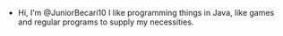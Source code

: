 - Hi, I’m @JuniorBecari10
I like programming things in Java, like games and regular programs to supply my necessities.

<!---
JuniorBecari10/JuniorBecari10 is a ✨ special ✨ repository because its `README.md` (this file) appears on your GitHub profile.
You can click the Preview link to take a look at your changes.
--->
